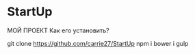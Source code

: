 # StartUp
МОЙ ПРОЕКТ
Как его установить?

git clone https://github.com/carrie27/StartUp
npm i
bower i
gulp
